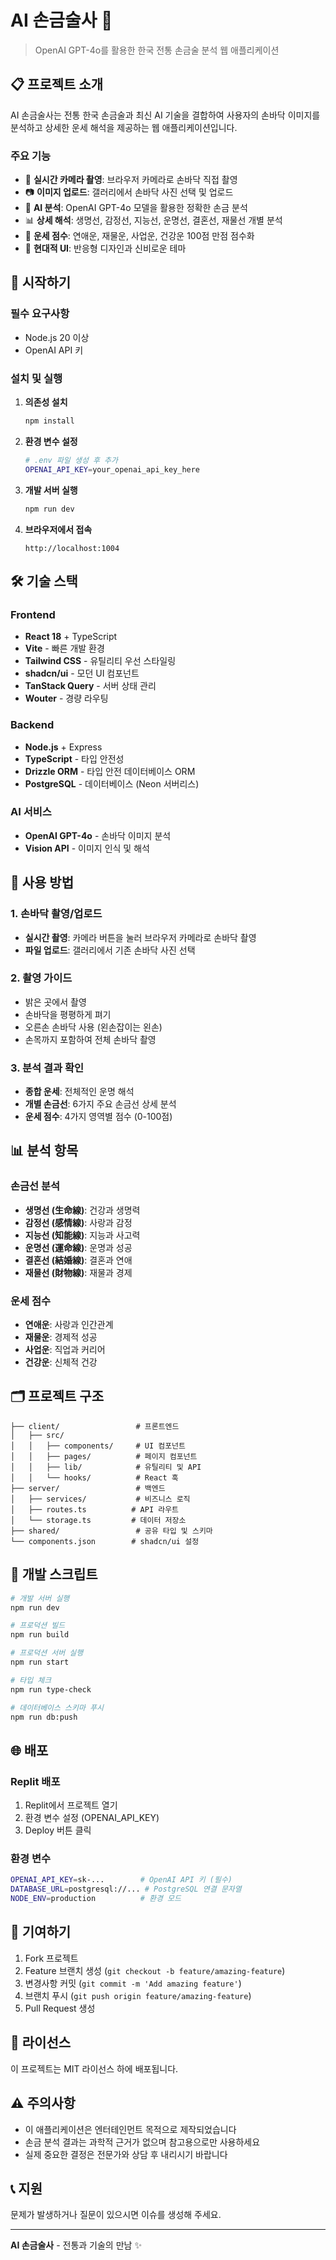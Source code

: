 # AI 손금술사 🤚

> OpenAI GPT-4o를 활용한 한국 전통 손금술 분석 웹 애플리케이션

## 📋 프로젝트 소개

AI 손금술사는 전통 한국 손금술과 최신 AI 기술을 결합하여 사용자의 손바닥 이미지를 분석하고 상세한 운세 해석을 제공하는 웹 애플리케이션입니다.

### 주요 기능

- 🤳 **실시간 카메라 촬영**: 브라우저 카메라로 손바닥 직접 촬영
- 📷 **이미지 업로드**: 갤러리에서 손바닥 사진 선택 및 업로드
- 🧠 **AI 분석**: OpenAI GPT-4o 모델을 활용한 정확한 손금 분석
- 📊 **상세 해석**: 생명선, 감정선, 지능선, 운명선, 결혼선, 재물선 개별 분석
- 🎯 **운세 점수**: 연애운, 재물운, 사업운, 건강운 100점 만점 점수화
- 🎨 **현대적 UI**: 반응형 디자인과 신비로운 테마

## 🚀 시작하기

### 필수 요구사항

- Node.js 20 이상
- OpenAI API 키

### 설치 및 실행

1. **의존성 설치**
   ```bash
   npm install
   ```

2. **환경 변수 설정**
   ```bash
   # .env 파일 생성 후 추가
   OPENAI_API_KEY=your_openai_api_key_here
   ```

3. **개발 서버 실행**
   ```bash
   npm run dev
   ```

4. **브라우저에서 접속**
   ```
   http://localhost:1004
   ```

## 🛠️ 기술 스택

### Frontend
- **React 18** + TypeScript
- **Vite** - 빠른 개발 환경
- **Tailwind CSS** - 유틸리티 우선 스타일링
- **shadcn/ui** - 모던 UI 컴포넌트
- **TanStack Query** - 서버 상태 관리
- **Wouter** - 경량 라우팅

### Backend
- **Node.js** + Express
- **TypeScript** - 타입 안전성
- **Drizzle ORM** - 타입 안전 데이터베이스 ORM
- **PostgreSQL** - 데이터베이스 (Neon 서버리스)

### AI 서비스
- **OpenAI GPT-4o** - 손바닥 이미지 분석
- **Vision API** - 이미지 인식 및 해석

## 📱 사용 방법

### 1. 손바닥 촬영/업로드
- **실시간 촬영**: 카메라 버튼을 눌러 브라우저 카메라로 손바닥 촬영
- **파일 업로드**: 갤러리에서 기존 손바닥 사진 선택

### 2. 촬영 가이드
- 밝은 곳에서 촬영
- 손바닥을 평평하게 펴기
- 오른손 손바닥 사용 (왼손잡이는 왼손)
- 손목까지 포함하여 전체 손바닥 촬영

### 3. 분석 결과 확인
- **종합 운세**: 전체적인 운명 해석
- **개별 손금선**: 6가지 주요 손금선 상세 분석
- **운세 점수**: 4가지 영역별 점수 (0-100점)

## 📊 분석 항목

### 손금선 분석
- **생명선 (生命線)**: 건강과 생명력
- **감정선 (感情線)**: 사랑과 감정
- **지능선 (知能線)**: 지능과 사고력
- **운명선 (運命線)**: 운명과 성공
- **결혼선 (結婚線)**: 결혼과 연애
- **재물선 (財物線)**: 재물과 경제

### 운세 점수
- **연애운**: 사랑과 인간관계
- **재물운**: 경제적 성공
- **사업운**: 직업과 커리어
- **건강운**: 신체적 건강

## 🗂️ 프로젝트 구조

```
├── client/                 # 프론트엔드
│   ├── src/
│   │   ├── components/     # UI 컴포넌트
│   │   ├── pages/          # 페이지 컴포넌트
│   │   ├── lib/            # 유틸리티 및 API
│   │   └── hooks/          # React 훅
├── server/                 # 백엔드
│   ├── services/           # 비즈니스 로직
│   ├── routes.ts          # API 라우트
│   └── storage.ts         # 데이터 저장소
├── shared/                 # 공유 타입 및 스키마
└── components.json        # shadcn/ui 설정
```

## 🔧 개발 스크립트

```bash
# 개발 서버 실행
npm run dev

# 프로덕션 빌드
npm run build

# 프로덕션 서버 실행
npm run start

# 타입 체크
npm run type-check

# 데이터베이스 스키마 푸시
npm run db:push
```

## 🌐 배포

### Replit 배포
1. Replit에서 프로젝트 열기
2. 환경 변수 설정 (OPENAI_API_KEY)
3. Deploy 버튼 클릭

### 환경 변수
```bash
OPENAI_API_KEY=sk-...        # OpenAI API 키 (필수)
DATABASE_URL=postgresql://... # PostgreSQL 연결 문자열
NODE_ENV=production          # 환경 모드
```

## 🤝 기여하기

1. Fork 프로젝트
2. Feature 브랜치 생성 (`git checkout -b feature/amazing-feature`)
3. 변경사항 커밋 (`git commit -m 'Add amazing feature'`)
4. 브랜치 푸시 (`git push origin feature/amazing-feature`)
5. Pull Request 생성

## 📄 라이선스

이 프로젝트는 MIT 라이선스 하에 배포됩니다.

## ⚠️ 주의사항

- 이 애플리케이션은 엔터테인먼트 목적으로 제작되었습니다
- 손금 분석 결과는 과학적 근거가 없으며 참고용으로만 사용하세요
- 실제 중요한 결정은 전문가와 상담 후 내리시기 바랍니다

## 📞 지원

문제가 발생하거나 질문이 있으시면 이슈를 생성해 주세요.

---

**AI 손금술사** - 전통과 기술의 만남 ✨